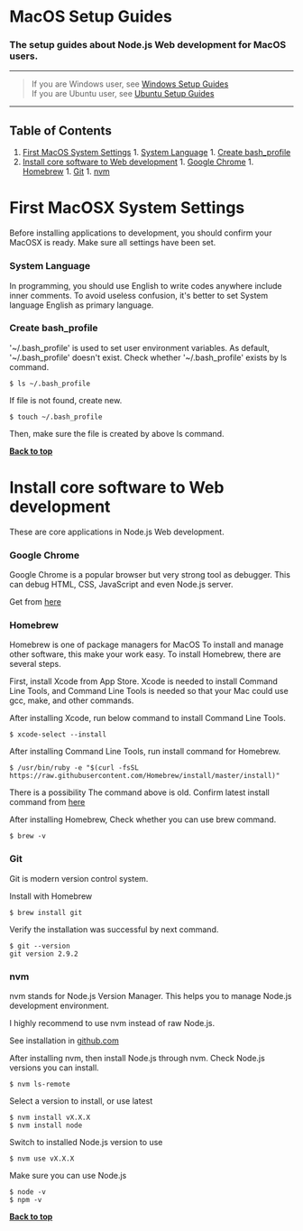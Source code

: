 # MacOS Setup Guides
### The setup guides about Node.js Web development for MacOS users.

---

> If you are Windows user, see [Windows Setup Guides](https://github.com/kouMatsumoto/windows10-setup-guide)  
> If you are Ubuntu user, see [Ubuntu Setup Guides](https://github.com/kouMatsumoto/ubuntu-setup-guide)

---


## Table of Contents

  1. [First MacOS System Settings](#first-macos-system-settings)
    1. [System Language](#system-language)
    1. [Create bash_profile](#confirm-bash_profile)
  1. [Install core software to Web development](#install-core-software-to-web-development)
    1. [Google Chrome](#google-chrome)
    1. [Homebrew](#homebrew)
    1. [Git](#git)
    1. [nvm](#nvm)




# First MacOSX System Settings
Before installing applications to development, you should confirm your MacOSX is ready.
Make sure all settings have been set.


### System Language
In programming, you should use English to write codes anywhere include inner comments.
To avoid useless confusion, it's better to set System language English as primary language.

### Create bash_profile
'~/.bash_profile' is used to set user environment variables.
As default, '~/.bash_profile' doesn't exist.
Check whether '~/.bash_profile' exists by ls command.
```
$ ls ~/.bash_profile
```
If file is not found, create new.
```
$ touch ~/.bash_profile
```
Then, make sure the file is created by above ls command.


**[Back to top](#table-of-contents)**




# Install core software to Web development
These are core applications in Node.js Web development.


### Google Chrome
Google Chrome is a popular browser but very strong tool as debugger.
This can debug HTML, CSS, JavaScript and even Node.js server.

Get from [here](https://www.google.com/chrome/browser/desktop/index.html)


### Homebrew
Homebrew is one of package managers for MacOS
To install and manage other software, this make your work easy.
To install Homebrew, there are several steps.

First, install Xcode from App Store.
Xcode is needed to install Command Line Tools, and Command Line Tools is needed so that your Mac could use gcc, make, and other commands.

After installing Xcode, run below command to install Command Line Tools.
```
$ xcode-select --install
```

After installing Command Line Tools, run install command for Homebrew.
```
$ /usr/bin/ruby -e "$(curl -fsSL https://raw.githubusercontent.com/Homebrew/install/master/install)"
```
There is a possibility The command above is old.
Confirm latest install command from [here](http://brew.sh/index.html)

After installing Homebrew, Check whether you can use brew command.
```
$ brew -v
```


### Git
Git is modern version control system.

Install with Homebrew
```
$ brew install git
```

Verify the installation was successful by next command.
```
$ git --version
git version 2.9.2
```


### nvm
nvm stands for Node.js Version Manager.
This helps you to manage Node.js development environment.

I highly recommend to use nvm instead of raw Node.js.

See installation in [github.com](https://github.com/creationix/nvm)

After installing nvm, then install Node.js through nvm.
Check Node.js versions you can install.
```
$ nvm ls-remote
```

Select a version to install, or use latest
```
$ nvm install vX.X.X
$ nvm install node
```

Switch to installed Node.js version to use
```
$ nvm use vX.X.X
```

Make sure you can use Node.js
```
$ node -v
$ npm -v
```


**[Back to top](#table-of-contents)**
